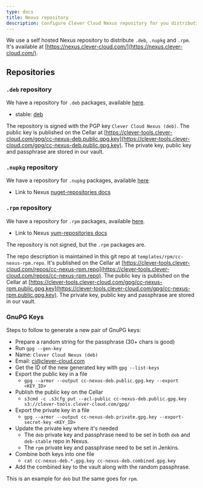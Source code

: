 ```yaml
---
type: docs
title: Nexus repository
description: Configure Clever Cloud Nexus repository for you distribution
---
```


We use a self hosted Nexus repository to distribute `.deb`, `.nupkg` and `.rpm`. It's available at [https://nexus.clever-cloud.com/](https://nexus.clever-cloud.com/).

## Repositories

### `.deb` repository

We have a repository for `.deb` packages, available [here](https://nexus.clever-cloud.com/#browse/browse:deb).

* stable: [deb](https://nexus.clever-cloud.com/#browse/browse:deb)

The repository is signed with the PGP key `Clever Cloud Nexus (deb)`. The public key is published on the Cellar at [https://clever-tools.clever-cloud.com/gpg/cc-nexus-deb.public.gpg.key](https://clever-tools.clever-cloud.com/gpg/cc-nexus-deb.public.gpg.key). The private key, public key and passphrase are stored in our vault.

### `.nupkg` repository

We have a repository for `.nupkg` packages, available [here](https://nexus.clever-cloud.com/#browse/browse:nupkg)

* Link to Nexus [nuget-repositories docs](https://help.sonatype.com/repomanager3/formats/nuget-repositories)

### `.rpm` repository

We have a repository for `.rpm` packages, available [here](https://nexus.clever-cloud.com/#browse/browse:rpm).

* Link to Nexus [yum-repositories docs](https://help.sonatype.com/repomanager3/formats/yum-repositories)

The repository is not signed, but the `.rpm` packages are.

The repo description is maintained in this git repo at `templates/rpm/cc-nexus-rpm.repo`. It's published on the Cellar at [https://clever-tools.clever-cloud.com/repos/cc-nexus-rpm.repo](https://clever-tools.clever-cloud.com/repos/cc-nexus-rpm.repo). The public key is published on the Cellar at [https://clever-tools.clever-cloud.com/gpg/cc-nexus-rpm.public.gpg.key](https://clever-tools.clever-cloud.com/gpg/cc-nexus-rpm.public.gpg.key). The private key, public key and passphrase are stored in our vault.

### GnuPG Keys

Steps to follow to generate a new pair of GnuPG keys:

* Prepare a random string for the passphrase (30+ chars is good)
* Run `gpg --gen-key`
* Name: `Clever Cloud Nexus (deb)`
* Email: ci@clever-cloud.com
* Get the ID of the new generated key with `gpg --list-keys`
* Export the public key in a file
  * `gpg --armor --output cc-nexus-deb.public.gpg.key --export <KEY_ID>`
* Publish the public key on the Cellar
  * `s3cmd -c .s3cfg put --acl-public cc-nexus-deb.public.gpg.key s3://clever-tools.clever-cloud.com/gpg/`
* Export the private key in a file
  * `gpg --armor --output cc-nexus-deb.private.gpg.key --export-secret-key <KEY_ID>`
* Update the private key where it's needed
  * The `deb` private key and passphrase need to be set in both `deb` and `deb-stable` repo in Nexus.
  * The `rpm` private key and passphrase need to be set in Jenkins.
* Combine both keys into one file
  * `cat cc-nexus-deb.*.gpg.key cc-nexus-deb.combined.gpg.key`
* Add the combined key to the vault along with the random passphrase.

This is an example for `deb` but the same goes for `rpm`.
